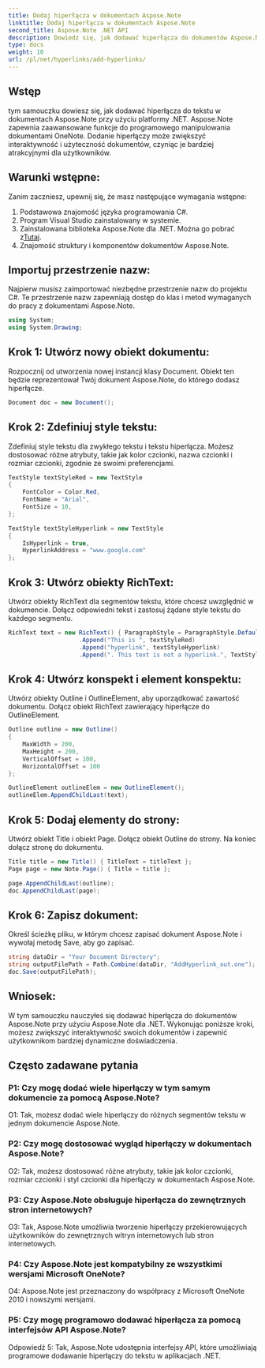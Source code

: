 ```yaml
---
title: Dodaj hiperłącza w dokumentach Aspose.Note
linktitle: Dodaj hiperłącza w dokumentach Aspose.Note
second_title: Aspose.Note .NET API
description: Dowiedz się, jak dodawać hiperłącza do dokumentów Aspose.Note przy użyciu Aspose.Note dla .NET. Zwiększ interaktywność dokumentów dzięki temu samouczkowi krok po kroku.
type: docs
weight: 10
url: /pl/net/hyperlinks/add-hyperlinks/
---
```

## Wstęp

tym samouczku dowiesz się, jak dodawać hiperłącza do tekstu w dokumentach Aspose.Note przy użyciu platformy .NET. Aspose.Note zapewnia zaawansowane funkcje do programowego manipulowania dokumentami OneNote. Dodanie hiperłączy może zwiększyć interaktywność i użyteczność dokumentów, czyniąc je bardziej atrakcyjnymi dla użytkowników.

## Warunki wstępne:

Zanim zaczniesz, upewnij się, że masz następujące wymagania wstępne:

1. Podstawowa znajomość języka programowania C#.
2. Program Visual Studio zainstalowany w systemie.
3.  Zainstalowana biblioteka Aspose.Note dla .NET. Można go pobrać z[Tutaj](https://releases.aspose.com/note/net/).
4. Znajomość struktury i komponentów dokumentów Aspose.Note.

## Importuj przestrzenie nazw:

Najpierw musisz zaimportować niezbędne przestrzenie nazw do projektu C#. Te przestrzenie nazw zapewniają dostęp do klas i metod wymaganych do pracy z dokumentami Aspose.Note.

```csharp
using System;
using System.Drawing;
```

## Krok 1: Utwórz nowy obiekt dokumentu:

Rozpocznij od utworzenia nowej instancji klasy Document. Obiekt ten będzie reprezentował Twój dokument Aspose.Note, do którego dodasz hiperłącze.

```csharp
Document doc = new Document();
```

## Krok 2: Zdefiniuj style tekstu:

Zdefiniuj style tekstu dla zwykłego tekstu i tekstu hiperłącza. Możesz dostosować różne atrybuty, takie jak kolor czcionki, nazwa czcionki i rozmiar czcionki, zgodnie ze swoimi preferencjami.

```csharp
TextStyle textStyleRed = new TextStyle
{
    FontColor = Color.Red,
    FontName = "Arial",
    FontSize = 10,
};

TextStyle textStyleHyperlink = new TextStyle
{
    IsHyperlink = true,
    HyperlinkAddress = "www.google.com"
};
```

## Krok 3: Utwórz obiekty RichText:

Utwórz obiekty RichText dla segmentów tekstu, które chcesz uwzględnić w dokumencie. Dołącz odpowiedni tekst i zastosuj żądane style tekstu do każdego segmentu.

```csharp
RichText text = new RichText() { ParagraphStyle = ParagraphStyle.Default }
                    .Append("This is ", textStyleRed)
                    .Append("hyperlink", textStyleHyperlink)
                    .Append(". This text is not a hyperlink.", TextStyle.Default);
```

## Krok 4: Utwórz konspekt i element konspektu:

Utwórz obiekty Outline i OutlineElement, aby uporządkować zawartość dokumentu. Dołącz obiekt RichText zawierający hiperłącze do OutlineElement.

```csharp
Outline outline = new Outline()
{
    MaxWidth = 200,
    MaxHeight = 200,
    VerticalOffset = 100,
    HorizontalOffset = 100
};

OutlineElement outlineElem = new OutlineElement();
outlineElem.AppendChildLast(text);
```

## Krok 5: Dodaj elementy do strony:

Utwórz obiekt Title i obiekt Page. Dołącz obiekt Outline do strony. Na koniec dołącz stronę do dokumentu.

```csharp
Title title = new Title() { TitleText = titleText };
Page page = new Note.Page() { Title = title };

page.AppendChildLast(outline);
doc.AppendChildLast(page);
```

## Krok 6: Zapisz dokument:

Określ ścieżkę pliku, w którym chcesz zapisać dokument Aspose.Note i wywołaj metodę Save, aby go zapisać.

```csharp
string dataDir = "Your Document Directory";
string outputFilePath = Path.Combine(dataDir, "AddHyperlink_out.one");
doc.Save(outputFilePath);
```

## Wniosek:

W tym samouczku nauczyłeś się dodawać hiperłącza do dokumentów Aspose.Note przy użyciu Aspose.Note dla .NET. Wykonując poniższe kroki, możesz zwiększyć interaktywność swoich dokumentów i zapewnić użytkownikom bardziej dynamiczne doświadczenia.

## Często zadawane pytania

### P1: Czy mogę dodać wiele hiperłączy w tym samym dokumencie za pomocą Aspose.Note?

O1: Tak, możesz dodać wiele hiperłączy do różnych segmentów tekstu w jednym dokumencie Aspose.Note.

### P2: Czy mogę dostosować wygląd hiperłączy w dokumentach Aspose.Note?

O2: Tak, możesz dostosować różne atrybuty, takie jak kolor czcionki, rozmiar czcionki i styl czcionki dla hiperłączy w dokumentach Aspose.Note.

### P3: Czy Aspose.Note obsługuje hiperłącza do zewnętrznych stron internetowych?

O3: Tak, Aspose.Note umożliwia tworzenie hiperłączy przekierowujących użytkowników do zewnętrznych witryn internetowych lub stron internetowych.

### P4: Czy Aspose.Note jest kompatybilny ze wszystkimi wersjami Microsoft OneNote?

O4: Aspose.Note jest przeznaczony do współpracy z Microsoft OneNote 2010 i nowszymi wersjami.

### P5: Czy mogę programowo dodawać hiperłącza za pomocą interfejsów API Aspose.Note?

Odpowiedź 5: Tak, Aspose.Note udostępnia interfejsy API, które umożliwiają programowe dodawanie hiperłączy do tekstu w aplikacjach .NET.